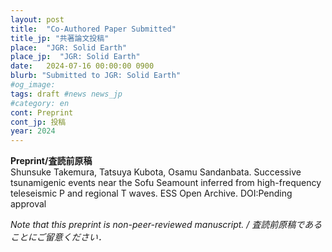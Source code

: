 ```yaml
---
layout: post
title:  "Co-Authored Paper Submitted"
title_jp: "共著論文投稿"
place:  "JGR: Solid Earth"
place_jp:  "JGR: Solid Earth"
date:   2024-07-16 00:00:00 0900
blurb: "Submitted to JGR: Solid Earth"
#og_image:
tags: draft #news news_jp
#category: en
cont: Preprint
cont_jp: 投稿
year: 2024
---
```


<!-- # ![イメージ](../../../../../assets/mypaperimg/2023GRL.png) -->

**Preprint/査読前原稿** <br>
Shunsuke Takemura, Tatsuya Kubota, Osamu Sandanbata. Successive tsunamigenic events near the Sofu Seamount inferred from high-frequency teleseismic P and regional T waves. ESS Open Archive. DOI:Pending approval

*Note that this preprint is non-peer-reviewed manuscript. / 査読前原稿であることにご留意ください．*